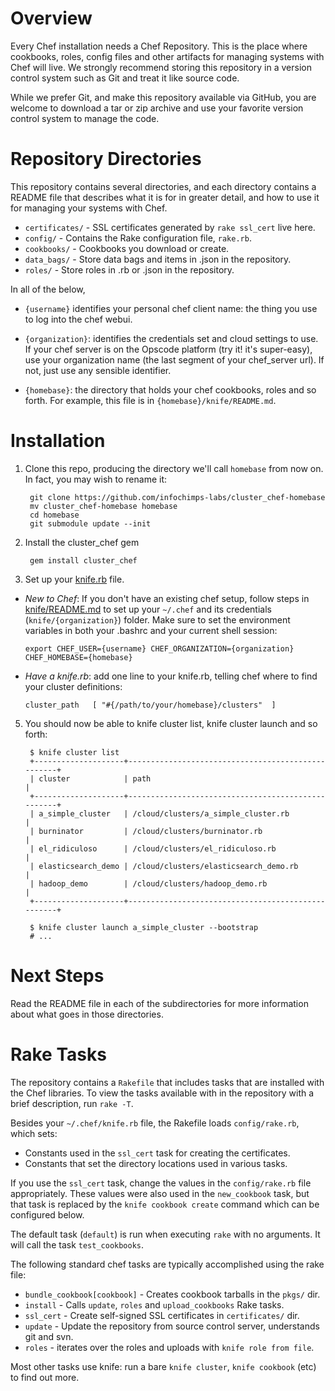 Overview
========

Every Chef installation needs a Chef Repository. This is the place where cookbooks, roles, config files and other artifacts for managing systems with Chef will live. We strongly recommend storing this repository in a version control system such as Git and treat it like source code.

While we prefer Git, and make this repository available via GitHub, you are welcome to download a tar or zip archive and use your favorite version control system to manage the code.

Repository Directories
======================

This repository contains several directories, and each directory contains a README file that describes what it is for in greater detail, and how to use it for managing your systems with Chef.

* `certificates/` - SSL certificates generated by `rake ssl_cert` live here.
* `config/` - Contains the Rake configuration file, `rake.rb`.
* `cookbooks/` - Cookbooks you download or create.
* `data_bags/` - Store data bags and items in .json in the repository.
* `roles/` - Store roles in .rb or .json in the repository.

In all of the below, 

* `{username}` identifies your personal chef client name: the thing you use to log into the chef webui.
  
* `{organization}`: identifies the credentials set and cloud settings to use.  If your chef server is on the Opscode platform (try it! it's super-easy), use your organization name (the last segment of your chef_server url). If not, just use any sensible identifier.
  
* `{homebase}`: the directory that holds your chef cookbooks, roles and so forth. For example, this file is in `{homebase}/knife/README.md`.

Installation
============

1. Clone this repo, producing the directory we'll call `homebase` from now on. In fact, you may wish to rename it:

        git clone https://github.com/infochimps-labs/cluster_chef-homebase
        mv cluster_chef-homebase homebase
        cd homebase
        git submodule update --init

2. Install the cluster_chef gem

        gem install cluster_chef

3. Set up your [knife.rb](http://help.opscode.com/faqs/chefbasics/knife) file.

  - _New to Chef_: If you don't have an existing chef setup, follow steps in
   [knife/README.md](https://github.com/infochimps-labs/cluster_chef-homebase/tree/public/knife/README.md) to set up your `~/.chef` and its credentials
   (`knife/{organization}`) folder. Make sure to set the environment variables
   in both your .bashrc and your current shell session:
   
        export CHEF_USER={username} CHEF_ORGANIZATION={organization} CHEF_HOMEBASE={homebase}
     
  - _Have a knife.rb_: add one line to your knife.rb, telling chef where to find
    your cluster definitions:

        cluster_path   [ "#{/path/to/your/homebase}/clusters"  ]
    
5. You should now be able to knife cluster list, knife cluster launch and so forth:
    
        $ knife cluster list
        +--------------------+---------------------------------------------------+
        | cluster            | path                                              |
        +--------------------+---------------------------------------------------+
        | a_simple_cluster   | /cloud/clusters/a_simple_cluster.rb               |
        | burninator         | /cloud/clusters/burninator.rb                     |
        | el_ridiculoso      | /cloud/clusters/el_ridiculoso.rb                  |
        | elasticsearch_demo | /cloud/clusters/elasticsearch_demo.rb             |
        | hadoop_demo        | /cloud/clusters/hadoop_demo.rb                    |
        +--------------------+---------------------------------------------------+
      
        $ knife cluster launch a_simple_cluster --bootstrap 
        # ...
    

Next Steps
==========

Read the README file in each of the subdirectories for more information about what goes in those directories.

Rake Tasks
==========

The repository contains a `Rakefile` that includes tasks that are installed with the Chef libraries. To view the tasks available with in the repository with a brief description, run `rake -T`.

Besides your `~/.chef/knife.rb` file, the Rakefile loads `config/rake.rb`, which sets:

* Constants used in the `ssl_cert` task for creating the certificates.
* Constants that set the directory locations used in various tasks.

If you use the `ssl_cert` task, change the values in the `config/rake.rb` file appropriately. These values were also used in the `new_cookbook` task, but that task is replaced by the `knife cookbook create` command which can be configured below.

The default task (`default`) is run when executing `rake` with no arguments. It will call the task `test_cookbooks`.

The following standard chef tasks are typically accomplished using the rake file:

* `bundle_cookbook[cookbook]` - Creates cookbook tarballs in the `pkgs/` dir.
* `install` - Calls `update`, `roles` and `upload_cookbooks` Rake tasks.
* `ssl_cert` - Create self-signed SSL certificates in `certificates/` dir.
* `update` - Update the repository from source control server, understands git and svn.
* `roles` - iterates over the roles and uploads with `knife role from file`.

Most other tasks use knife: run a bare `knife cluster`, `knife cookbook` (etc)
to find out more.
